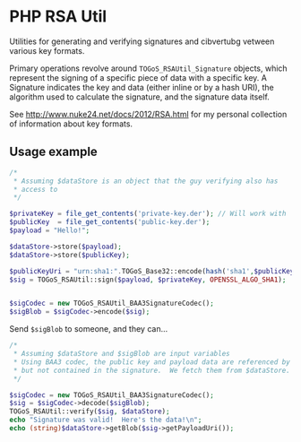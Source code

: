 # PHP RSA Util

Utilities for generating and verifying signatures and cibvertubg
vetween various key formats.

Primary operations revolve around ```TOGoS_RSAUtil_Signature```
objects, which represent the signing of a specific piece of data with
a specific key.
A Signature indicates the key and data (either inline or by a hash URI),
the algorithm used to calculate the signature, and the signature data
itself.

See http://www.nuke24.net/docs/2012/RSA.html for my personal
collection of information about key formats.

## Usage example

```php
/*
 * Assuming $dataStore is an object that the guy verifying also has
 * access to
 */

$privateKey = file_get_contents('private-key.der'); // Will work with 'pem' files, too.
$publicKey  = file_get_contents('public-key.der');
$payload = "Hello!";

$dataStore->store($payload);
$dataStore->store($publicKey);

$publicKeyUri = "urn:sha1:".TOGoS_Base32::encode(hash('sha1',$publicKey,true));
$sig = TOGoS_RSAUtil::sign($payload, $privateKey, OPENSSL_ALGO_SHA1);


$sigCodec = new TOGoS_RSAUtil_BAA3SignatureCodec();
$sigBlob = $sigCodec->encode($sig);
```

Send ```$sigBlob``` to someone, and they can...

```php
/*
 * Assuming $dataStore and $sigBlob are input variables
 * Using BAA3 codec, the public key and payload data are referenced by
 * but not contained in the signature.  We fetch them from $dataStore.
 */

$sigCodec = new TOGoS_RSAUtil_BAA3SignatureCodec();
$sig = $sigCodec->decode($sigBlob);
TOGoS_RSAUtil::verify($sig, $dataStore);
echo "Signature was valid!  Here's the data!\n";
echo (string)$dataStore->getBlob($sig->getPayloadUri());
```
